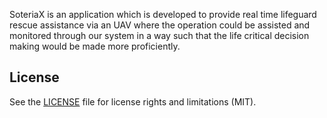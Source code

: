 SoteriaX is an application which is developed to provide real time lifeguard rescue assistance via an UAV where the operation could be assisted and monitored through our system in a way such that the life critical decision making would be made more proficiently. 

## License

See the [LICENSE](LICENSE) file for license rights and limitations (MIT).

